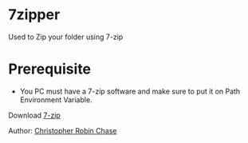 # 7zipper
Used to Zip your folder using 7-zip

# Prerequisite

- You PC must have a 7-zip software and make sure to put it on Path Environment Variable.

Download [7-zip](https://www.7-zip.org/download.html)

Author: [Christopher Robin Chase](https://github.com/chrischase011/)
